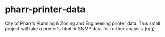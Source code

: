 # pharr-printer-data
City of Pharr's Planning &amp; Zoning and Engineering printer data.
This small project will take a printer's html or SNMP data for further analysis (rgg)
